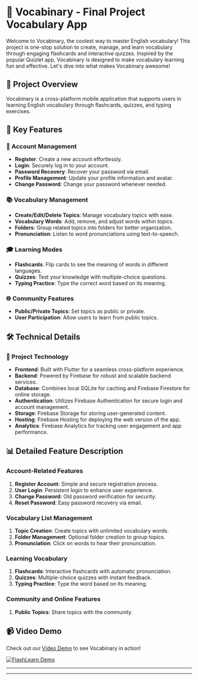 # 🚀 Vocabinary - Final Project Vocabulary App

Welcome to Vocabinary, the coolest way to master English vocabulary! This project is one-stop solution to create, manage, and learn vocabulary through engaging flashcards and interactive quizzes. Inspired by the popular Quizlet app, Vocabinary is designed to make vocabulary learning fun and effective. Let's dive into what makes Vocabinary awesome!

## 📱 Project Overview

Vocabinary is a cross-platform mobile application that supports users in learning English vocabulary through flashcards, quizzes, and typing exercises.

## 🌟 Key Features

### 🔐 Account Management
- **Register**: Create a new account effortlessly.
- **Login**: Securely log in to your account.
- **Password Recovery**: Recover your password via email.
- **Profile Management**: Update your profile information and avatar.
- **Change Password**: Change your password whenever needed.

### 📚 Vocabulary Management
- **Create/Edit/Delete Topics**: Manage vocabulary topics with ease.
- **Vocabulary Words**: Add, remove, and adjust words within topics.
- **Folders**: Group related topics into folders for better organization.
- **Pronunciation**: Listen to word pronunciations using text-to-speech.

### 🎓 Learning Modes
- **Flashcards**: Flip cards to see the meaning of words in different languages.
- **Quizzes**: Test your knowledge with multiple-choice questions.
- **Typing Practice**: Type the correct word based on its meaning.

### 🌐 Community Features
- **Public/Private Topics**: Set topics as public or private.
- **User Participation**: Allow users to learn from public topics.
## 🛠️ Technical Details

### 📂 Project Technology
- **Frontend**: Built with Flutter for a seamless cross-platform experience.
- **Backend**: Powered by Firebase for robust and scalable backend services.
- **Database**: Combines local SQLite for caching and Firebase Firestore for online storage.
- **Authentication**: Utilizes Firebase Authentication for secure login and account management.
- **Storage**: Firebase Storage for storing user-generated content.
- **Hosting**: Firebase Hosting for deploying the web version of the app.
- **Analytics**: Firebase Analytics for tracking user engagement and app performance.

## 📊 Detailed Feature Description

### Account-Related Features
1. **Register Account**: Simple and secure registration process.
2. **User Login**: Persistent login to enhance user experience.
3. **Change Password**: Old password verification for security.
4. **Reset Password**: Easy password recovery via email.

### Vocabulary List Management
1. **Topic Creation**: Create topics with unlimited vocabulary words.
2. **Folder Management**: Optional folder creation to group topics.
3. **Pronunciation**: Click on words to hear their pronunciation.

### Learning Vocabulary
1. **Flashcards**: Interactive flashcards with automatic pronunciation.
2. **Quizzes**: Multiple-choice quizzes with instant feedback.
3. **Typing Practice**: Type the word based on its meaning.

### Community and Online Features
1. **Public Topics**: Share topics with the community.

## 📹 Video Demo

Check out our [Video Demo](https://www.youtube.com/watch?v=I2xoZQVfFqQ) to see Vocabinary in action!

[![FlashLearn Demo](https://img.youtube.com/vi/I2xoZQVfFqQ/0.jpg)](https://www.youtube.com/watch?v=I2xoZQVfFqQ)

---

---
